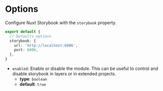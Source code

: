 # Options

Configure Nuxt Storybook with the `storybook` property.

```ts [nuxt.config.ts]
export default {
  // Defaults options
  storybook: {
    url: 'http://localhost:6006',
    port: 6006,
  },
}
```

- `enabled`: Enable or disable the module. This can be useful to control and disable storybook in layers or in extended projects.
  - **type**: `boolean`
  - **default**: `true`